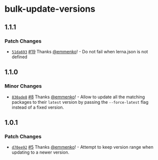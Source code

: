 # bulk-update-versions

## 1.1.1

### Patch Changes

- [`51da693`](https://github.com/emmenko/bulk-update-versions/commit/51da693a1c2acc6192af363ea4feb8eec03b2f9c) [#19](https://github.com/emmenko/bulk-update-versions/pull/19) Thanks [@emmenko](https://github.com/emmenko)! - Do not fail when lerna.json is not defined

## 1.1.0

### Minor Changes

- [`830ade8`](https://github.com/emmenko/bulk-update-versions/commit/830ade8d3dee669fb888d98e2737c46229bcd157) [#8](https://github.com/emmenko/bulk-update-versions/pull/8) Thanks [@emmenko](https://github.com/emmenko)! - Allow to update all the matching packages to their `latest` version by passing the `--force-latest` flag instead of a fixed version.

## 1.0.1

### Patch Changes

- [`d70ee92`](https://github.com/emmenko/bulk-update-versions/commit/d70ee923dac77e33a6c722ab1edf477fcd899e20) [#5](https://github.com/emmenko/bulk-update-versions/pull/5) Thanks [@emmenko](https://github.com/emmenko)! - Attempt to keep version range when updating to a newer version.
